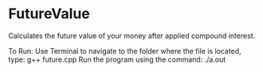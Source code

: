 # FutureValue
Calculates the future value of your money after applied compound interest.

To Run:
	Use Terminal to navigate to the folder where the file is located, type: g++ future.cpp
	Run the program using the command: ./a.out
